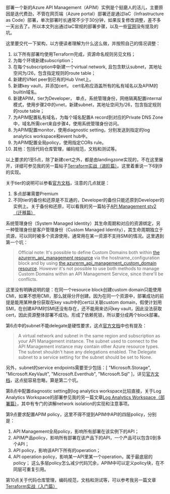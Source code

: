 部署一个新的Azure API Management（APIM）实例是个挺磨人的活儿，主要原因是迭代费劲，不管在网页端（Azure portal）部署还是通过IaC（Infrastructure as Code）部署，单次部署时长通常不少于30分钟，如果反复修改调整，差不多一天出去了。所以本文列出通过IaC常规的部署步骤，以及一些[官网](https://learn.microsoft.com/en-us/azure/api-management/api-management-using-with-internal-vnet?tabs=stv2)没有提及的坑。

这里要交代一下架构，以方便读者理解为什么这么做，并按照自己的情况调整：
1. 以下所有部署均使用Terraform完成，资源命名规则另见文档；
2. 为每个环境新建subscription；
3. 在每个subscription中新建一个virtual network, 且包含默认subnet，其地址空间为/26，包含指定规则的route table；
4. 新建的VNet peer到已有的Hub Vnet上。
5. 新建key vault，并添加cert， cert名称应涵盖所有的私有域名以及APIM的builtin域名。
6. 新建APIM，tier为Developer， 单点，系统管理身份，网络隔离配置internal模式，使用步骤2中的vnet，新建subnet，其地址空间为/26，包含指定规则的route table；
7. 为APIM配置私有域名，为每个域名配置A record到对应的Private DNS Zone中，域名所需cert来自步骤4，使用系统管理身份访问。
8. 为APIM配置monitor，使用diagnostic setting，分别发送到指定的log analytics workspace和event hub中。
9. 为APIM配置全局policy，使用指定CORs rule。
10. 其他：包括代码仓库管理，编码规范，文档和测试等。

以上要求的1至5点，除了新建cert之外，都是由landingzone实现的，不在这里展开，详细可参见我的另一篇帖子[Terraform实战（进阶篇）](https://blog.dataops.us.kg/post/Terraform-shi-zhan-%EF%BC%88-jin-jie-pian-%EF%BC%89.html)。这里着重说一下6到9的实现。

关于tier的说明可以参看[官方文档](https://learn.microsoft.com/en-us/azure/api-management/api-management-capacity?tabs=v2-tiers)，注意的几点就是：
1. 多点部署需要Premium
2. 不同tier的备份和还原是不互通的，Developer的备份只能还原到Developer的实例上。关于备份和还原，可以看我的另一篇帖子[API Management stv2（迁移篇）](https://blog.dataops.us.kg/post/API%20Management%20stv2%EF%BC%88-qian-yi-pian-%EF%BC%89.html)

系统管理身份（System Managed Identity）其生命周期和对应的资源绑定，另一种管理身份是客户管理身份（Custom Managed Identity），其生命周期独立于资源，可以同时被多个资源使用，通常用在某一资源不支持SMI的情况。这里遇到第一个坑：
> Official note: 
It's possible to define Custom Domains both within [the azurerm_api_management resource](https://registry.terraform.io/providers/hashicorp/azurerm/latest/docs/resources/api_management) via the hostname_configuration block and by using [the azurerm_api_management_custom_domain resource](https://registry.terraform.io/providers/hashicorp/azurerm/latest/docs/resources/api_management_custom_domain). However it's not possible to use both methods to manage Custom Domains within an API Management Service, since there'll be conflicts.

这里没有明确说明的是：在同一个resource block创建custom domain只能使用CMI，如果不想用CMI，那么就得分开创建。因为在同一个资源中，部署成功的前提是能用某种身份获取在key vault中的cert以关联custom domain，假使计划用SMI，在创建APIM时SMI还没有存在，还不能用来访问key vault，因此没法获取cert，因此资源整体部署不成功。形成了依赖死锁，所以要分成两个block部署。

第6点中的subnet不能delegate是硬性要求，这点[官方文档](https://learn.microsoft.com/en-us/azure/api-management/api-management-using-with-internal-vnet?tabs=stv2#prerequisites)中也有提及：
> A virtual network and subnet in the same region and subscription as your API Management instance.
The subnet used to connect to the API Management instance may contain other Azure resource types.
The subnet shouldn't have any delegations enabled. The Delegate subnet to a service setting for the subnet should be set to None.

另外，subnet的service endpoints需要至少包括：[ "Microsoft.Storage", "Microsoft.KeyVault", "Microsoft.Eventhub", "Microsoft.Sql" ]，详见[官方文档](https://learn.microsoft.com/en-us/azure/api-management/api-management-using-with-internal-vnet?tabs=stv2#force-tunnel-traffic-to-on-premises-firewall-using-expressroute-or-network-virtual-appliance)，这点挺容易忽略，算是第二个坑。

第8点中配置diagnostic setting到log analytics workspace比较直接，关于Log Analytics Workspace的部署参见我的另一篇文章[Log Analytics Workspace（部署篇）](https://blog.dataops.us.kg/post/Log%20Analytics%20Workspace%EF%BC%88-bu-shu-pian-%EF%BC%89.html)，其中有专门的讲解network isolation的实现和注意事项。

第9点要求配置APIM policy，这里不得不提到APIM中API的四层policy，分别是：
1. API Management全局policy，影响所有部署在该实例下的API；
2. APIM产品policy，影响所有部署在该产品下的API，一个产品可以包含0到多个API；
3. API policy，影响该API下所有的operation；
4. API operation policy，影响某一API里某一个operation，属于最底层的policy；
这么多层policy怎么减少代码冗余，APIM中可以定义policy块，在不同层可重复引用。

第10点关于代码仓库管理，编码规范，文档和测试等，可以参考我另一篇文章[Terraform实战（入门篇）](https://blog.dataops.us.kg/post/Terraform-shi-zhan-%EF%BC%88-jin-jie-pian-%EF%BC%89.html)